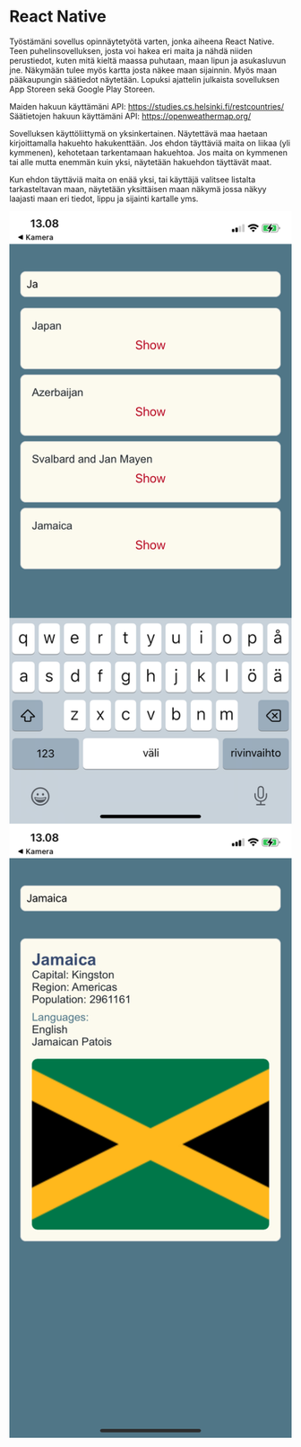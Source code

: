 # React Native

Työstämäni sovellus opinnäytetyötä varten, jonka aiheena React Native. Teen puhelinsovelluksen, josta voi hakea eri maita ja nähdä niiden perustiedot, kuten mitä kieltä maassa puhutaan, maan lipun ja asukasluvun jne. Näkymään tulee myös kartta josta näkee maan sijainnin. Myös maan pääkaupungin säätiedot näytetään. Lopuksi ajattelin julkaista sovelluksen App Storeen sekä Google Play Storeen.

Maiden hakuun käyttämäni API: https://studies.cs.helsinki.fi/restcountries/
Säätietojen hakuun käyttämäni API: https://openweathermap.org/

Sovelluksen käyttöliittymä on yksinkertainen.
Näytettävä maa haetaan kirjoittamalla hakuehto hakukenttään.
Jos ehdon täyttäviä maita on liikaa (yli kymmenen), kehotetaan tarkentamaan hakuehtoa.
Jos maita on kymmenen tai alle mutta enemmän kuin yksi, näytetään hakuehdon täyttävät maat.

Kun ehdon täyttäviä maita on enää yksi, tai käyttäjä valitsee listalta tarkasteltavan maan, näytetään yksittäisen maan näkymä jossa näkyy laajasti maan eri tiedot, lippu ja sijainti kartalle yms.

<img src="thumbnail_IMG_7075.png" alt="alt text" width="600"/>
<img src="thumbnail_IMG_7077.png" alt="alt text" width="600"/>
